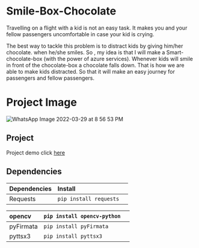 
# Smile-Box-Chocolate

Travelling on a flight with a kid is not an easy task. It makes you and
your fellow passengers uncomfortable in case your kid is crying.

The best way to tackle this problem is to distract kids by giving him/her
chocolate. when he/she smiles. So , my idea is that I will make a
Smart- chocolate-box (with the power of azure services).
Whenever kids will smile in front of the chocolate-box a chocolate
falls down. That is how we are able to make kids distracted. So that it
will make an easy journey for passengers and fellow passengers.

# Project Image 
![WhatsApp Image 2022-03-29 at 8 56 53 PM](https://user-images.githubusercontent.com/51821426/160647898-555b4158-a25f-4490-88ce-e5b7b6fcb0d2.jpeg)


## Project
Project demo click [here](https://www.youtube.com/watch?v=attlsLAmOpw)


## Dependencies 

| Dependencies|   Install  |    |
| :-------- | :------- | :------------------------- |
| Requests | `pip install requests` | 

|  opencv | `pip install opencv-python`  |    |
| :-------- | :------- | :------------------------- |
| pyFirmata |`pip install pyFirmata` | 
| pyttsx3 |`pip install pyttsx3` | 



